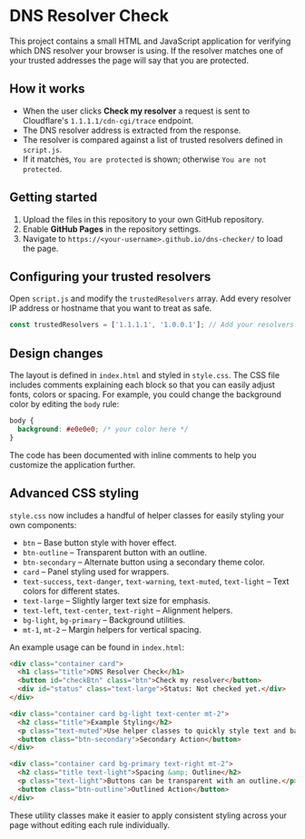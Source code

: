 # DNS Resolver Check

This project contains a small HTML and JavaScript application for verifying which DNS resolver your browser is using. If the resolver matches one of your trusted addresses the page will say that you are protected.

## How it works

- When the user clicks **Check my resolver** a request is sent to Cloudflare's `1.1.1.1/cdn-cgi/trace` endpoint.
- The DNS resolver address is extracted from the response.
- The resolver is compared against a list of trusted resolvers defined in `script.js`.
- If it matches, `You are protected` is shown; otherwise `You are not protected`.

## Getting started

1. Upload the files in this repository to your own GitHub repository.
2. Enable **GitHub Pages** in the repository settings.
3. Navigate to `https://<your-username>.github.io/dns-checker/` to load the page.

## Configuring your trusted resolvers

Open `script.js` and modify the `trustedResolvers` array. Add every resolver IP address or hostname that you want to treat as safe.

```javascript
const trustedResolvers = ['1.1.1.1', '1.0.0.1']; // Add your resolvers here
```

## Design changes

The layout is defined in `index.html` and styled in `style.css`. The CSS file includes comments explaining each block so that you can easily adjust fonts, colors or spacing. For example, you could change the background color by editing the `body` rule:

```css
body {
  background: #e0e0e0; /* your color here */
}
```

The code has been documented with inline comments to help you customize the application further.

## Advanced CSS styling

`style.css` now includes a handful of helper classes for easily styling your own
components:

- `btn` – Base button style with hover effect.
- `btn-outline` – Transparent button with an outline.
- `btn-secondary` – Alternate button using a secondary theme color.
- `card` – Panel styling used for wrappers.
- `text-success`, `text-danger`, `text-warning`, `text-muted`, `text-light` – Text colors for different states.
- `text-large` – Slightly larger text size for emphasis.
- `text-left`, `text-center`, `text-right` – Alignment helpers.
- `bg-light`, `bg-primary` – Background utilities.
- `mt-1`, `mt-2` – Margin helpers for vertical spacing.

An example usage can be found in `index.html`:

```html
<div class="container card">
  <h1 class="title">DNS Resolver Check</h1>
  <button id="checkBtn" class="btn">Check my resolver</button>
  <div id="status" class="text-large">Status: Not checked yet.</div>
</div>

<div class="container card bg-light text-center mt-2">
  <h2 class="title">Example Styling</h2>
  <p class="text-muted">Use helper classes to quickly style text and backgrounds.</p>
  <button class="btn-secondary">Secondary Action</button>
</div>

<div class="container card bg-primary text-right mt-2">
  <h2 class="title text-light">Spacing &amp; Outline</h2>
  <p class="text-light">Buttons can be transparent with an outline.</p>
  <button class="btn-outline">Outlined Action</button>
</div>
```

These utility classes make it easier to apply consistent styling across your
page without editing each rule individually.

